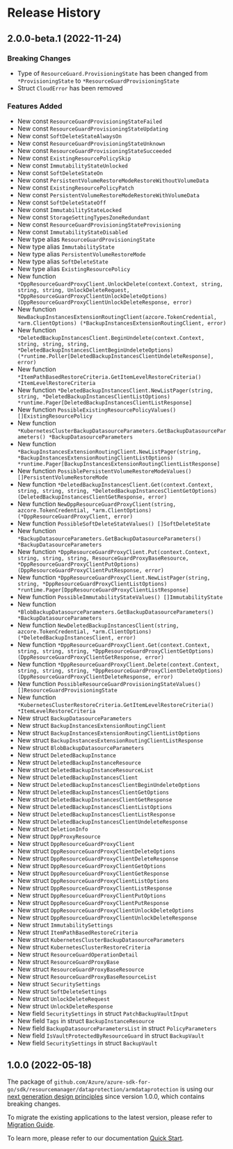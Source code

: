# Release History

## 2.0.0-beta.1 (2022-11-24)
### Breaking Changes

- Type of `ResourceGuard.ProvisioningState` has been changed from `*ProvisioningState` to `*ResourceGuardProvisioningState`
- Struct `CloudError` has been removed

### Features Added

- New const `ResourceGuardProvisioningStateFailed`
- New const `ResourceGuardProvisioningStateUpdating`
- New const `SoftDeleteStateAlwaysOn`
- New const `ResourceGuardProvisioningStateUnknown`
- New const `ResourceGuardProvisioningStateSucceeded`
- New const `ExistingResourcePolicySkip`
- New const `ImmutabilityStateUnlocked`
- New const `SoftDeleteStateOn`
- New const `PersistentVolumeRestoreModeRestoreWithoutVolumeData`
- New const `ExistingResourcePolicyPatch`
- New const `PersistentVolumeRestoreModeRestoreWithVolumeData`
- New const `SoftDeleteStateOff`
- New const `ImmutabilityStateLocked`
- New const `StorageSettingTypesZoneRedundant`
- New const `ResourceGuardProvisioningStateProvisioning`
- New const `ImmutabilityStateDisabled`
- New type alias `ResourceGuardProvisioningState`
- New type alias `ImmutabilityState`
- New type alias `PersistentVolumeRestoreMode`
- New type alias `SoftDeleteState`
- New type alias `ExistingResourcePolicy`
- New function `*DppResourceGuardProxyClient.UnlockDelete(context.Context, string, string, string, UnlockDeleteRequest, *DppResourceGuardProxyClientUnlockDeleteOptions) (DppResourceGuardProxyClientUnlockDeleteResponse, error)`
- New function `NewBackupInstancesExtensionRoutingClient(azcore.TokenCredential, *arm.ClientOptions) (*BackupInstancesExtensionRoutingClient, error)`
- New function `*DeletedBackupInstancesClient.BeginUndelete(context.Context, string, string, string, *DeletedBackupInstancesClientBeginUndeleteOptions) (*runtime.Poller[DeletedBackupInstancesClientUndeleteResponse], error)`
- New function `*ItemPathBasedRestoreCriteria.GetItemLevelRestoreCriteria() *ItemLevelRestoreCriteria`
- New function `*DeletedBackupInstancesClient.NewListPager(string, string, *DeletedBackupInstancesClientListOptions) *runtime.Pager[DeletedBackupInstancesClientListResponse]`
- New function `PossibleExistingResourcePolicyValues() []ExistingResourcePolicy`
- New function `*KubernetesClusterBackupDatasourceParameters.GetBackupDatasourceParameters() *BackupDatasourceParameters`
- New function `*BackupInstancesExtensionRoutingClient.NewListPager(string, *BackupInstancesExtensionRoutingClientListOptions) *runtime.Pager[BackupInstancesExtensionRoutingClientListResponse]`
- New function `PossiblePersistentVolumeRestoreModeValues() []PersistentVolumeRestoreMode`
- New function `*DeletedBackupInstancesClient.Get(context.Context, string, string, string, *DeletedBackupInstancesClientGetOptions) (DeletedBackupInstancesClientGetResponse, error)`
- New function `NewDppResourceGuardProxyClient(string, azcore.TokenCredential, *arm.ClientOptions) (*DppResourceGuardProxyClient, error)`
- New function `PossibleSoftDeleteStateValues() []SoftDeleteState`
- New function `*BackupDatasourceParameters.GetBackupDatasourceParameters() *BackupDatasourceParameters`
- New function `*DppResourceGuardProxyClient.Put(context.Context, string, string, string, ResourceGuardProxyBaseResource, *DppResourceGuardProxyClientPutOptions) (DppResourceGuardProxyClientPutResponse, error)`
- New function `*DppResourceGuardProxyClient.NewListPager(string, string, *DppResourceGuardProxyClientListOptions) *runtime.Pager[DppResourceGuardProxyClientListResponse]`
- New function `PossibleImmutabilityStateValues() []ImmutabilityState`
- New function `*BlobBackupDatasourceParameters.GetBackupDatasourceParameters() *BackupDatasourceParameters`
- New function `NewDeletedBackupInstancesClient(string, azcore.TokenCredential, *arm.ClientOptions) (*DeletedBackupInstancesClient, error)`
- New function `*DppResourceGuardProxyClient.Get(context.Context, string, string, string, *DppResourceGuardProxyClientGetOptions) (DppResourceGuardProxyClientGetResponse, error)`
- New function `*DppResourceGuardProxyClient.Delete(context.Context, string, string, string, *DppResourceGuardProxyClientDeleteOptions) (DppResourceGuardProxyClientDeleteResponse, error)`
- New function `PossibleResourceGuardProvisioningStateValues() []ResourceGuardProvisioningState`
- New function `*KubernetesClusterRestoreCriteria.GetItemLevelRestoreCriteria() *ItemLevelRestoreCriteria`
- New struct `BackupDatasourceParameters`
- New struct `BackupInstancesExtensionRoutingClient`
- New struct `BackupInstancesExtensionRoutingClientListOptions`
- New struct `BackupInstancesExtensionRoutingClientListResponse`
- New struct `BlobBackupDatasourceParameters`
- New struct `DeletedBackupInstance`
- New struct `DeletedBackupInstanceResource`
- New struct `DeletedBackupInstanceResourceList`
- New struct `DeletedBackupInstancesClient`
- New struct `DeletedBackupInstancesClientBeginUndeleteOptions`
- New struct `DeletedBackupInstancesClientGetOptions`
- New struct `DeletedBackupInstancesClientGetResponse`
- New struct `DeletedBackupInstancesClientListOptions`
- New struct `DeletedBackupInstancesClientListResponse`
- New struct `DeletedBackupInstancesClientUndeleteResponse`
- New struct `DeletionInfo`
- New struct `DppProxyResource`
- New struct `DppResourceGuardProxyClient`
- New struct `DppResourceGuardProxyClientDeleteOptions`
- New struct `DppResourceGuardProxyClientDeleteResponse`
- New struct `DppResourceGuardProxyClientGetOptions`
- New struct `DppResourceGuardProxyClientGetResponse`
- New struct `DppResourceGuardProxyClientListOptions`
- New struct `DppResourceGuardProxyClientListResponse`
- New struct `DppResourceGuardProxyClientPutOptions`
- New struct `DppResourceGuardProxyClientPutResponse`
- New struct `DppResourceGuardProxyClientUnlockDeleteOptions`
- New struct `DppResourceGuardProxyClientUnlockDeleteResponse`
- New struct `ImmutabilitySettings`
- New struct `ItemPathBasedRestoreCriteria`
- New struct `KubernetesClusterBackupDatasourceParameters`
- New struct `KubernetesClusterRestoreCriteria`
- New struct `ResourceGuardOperationDetail`
- New struct `ResourceGuardProxyBase`
- New struct `ResourceGuardProxyBaseResource`
- New struct `ResourceGuardProxyBaseResourceList`
- New struct `SecuritySettings`
- New struct `SoftDeleteSettings`
- New struct `UnlockDeleteRequest`
- New struct `UnlockDeleteResponse`
- New field `SecuritySettings` in struct `PatchBackupVaultInput`
- New field `Tags` in struct `BackupInstanceResource`
- New field `BackupDatasourceParametersList` in struct `PolicyParameters`
- New field `IsVaultProtectedByResourceGuard` in struct `BackupVault`
- New field `SecuritySettings` in struct `BackupVault`


## 1.0.0 (2022-05-18)

The package of `github.com/Azure/azure-sdk-for-go/sdk/resourcemanager/dataprotection/armdataprotection` is using our [next generation design principles](https://azure.github.io/azure-sdk/general_introduction.html) since version 1.0.0, which contains breaking changes.

To migrate the existing applications to the latest version, please refer to [Migration Guide](https://aka.ms/azsdk/go/mgmt/migration).

To learn more, please refer to our documentation [Quick Start](https://aka.ms/azsdk/go/mgmt).